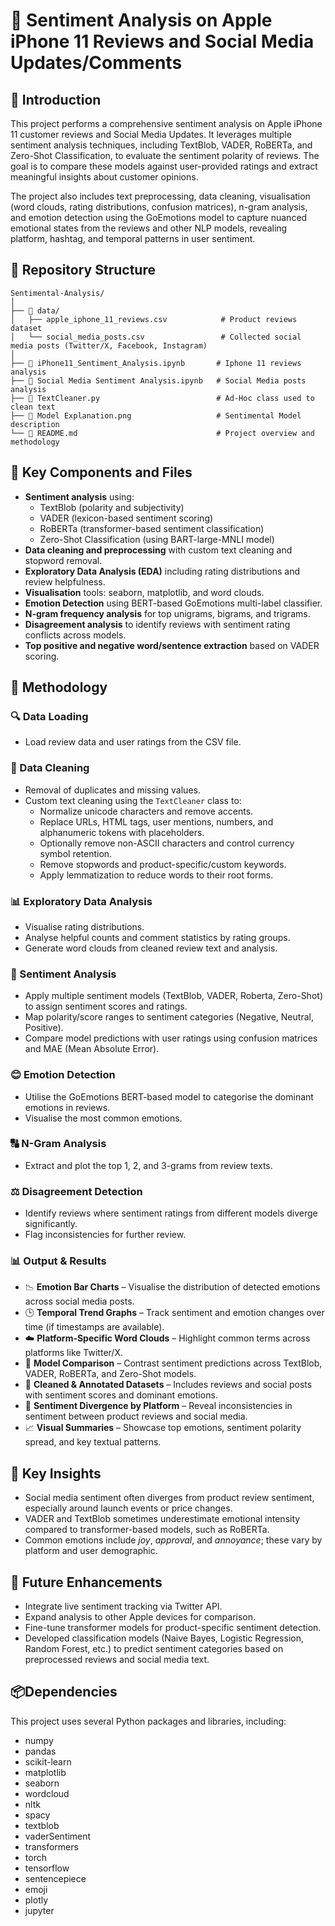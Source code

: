 # 📱 Sentiment Analysis on Apple iPhone 11 Reviews and Social Media Updates/Comments

## 🧾 Introduction
This project performs a comprehensive sentiment analysis on Apple iPhone 11 customer reviews and Social Media Updates. It leverages multiple sentiment analysis techniques, including TextBlob, VADER, RoBERTa, and Zero-Shot Classification, to evaluate the sentiment polarity of reviews. The goal is to compare these models against user-provided ratings and extract meaningful insights about customer opinions.

The project also includes text preprocessing, data cleaning, visualisation (word clouds, rating distributions, confusion matrices), n-gram analysis, and emotion detection using the GoEmotions model to capture nuanced emotional states from the reviews and other NLP models, revealing platform, hashtag, and temporal patterns in user sentiment.

## 📁 Repository Structure

```plaintext
Sentimental-Analysis/
│
├── 📂 data/
│   ├── apple_iphone_11_reviews.csv            # Product reviews dataset
│   └── social_media_posts.csv                 # Collected social media posts (Twitter/X, Facebook, Instagram)
│
├── 📄 iPhone11_Sentiment_Analysis.ipynb       # Iphone 11 reviews analysis
├── 📄 Social Media Sentiment Analysis.ipynb   # Social Media posts analysis
├── 📄 TextCleaner.py                          # Ad-Hoc class used to clean text
├── 📄 Model Explanation.png                   # Sentimental Model description
└── 📄 README.md                               # Project overview and methodology

```

## 🔧 Key Components and Files

- **Sentiment analysis** using:
  - TextBlob (polarity and subjectivity)
  - VADER (lexicon-based sentiment scoring)
  - RoBERTa (transformer-based sentiment classification)
  - Zero-Shot Classification (using BART-large-MNLI model)
- **Data cleaning and preprocessing** with custom text cleaning and stopword removal.
- **Exploratory Data Analysis (EDA)** including rating distributions and review helpfulness.
- **Visualisation** tools: seaborn, matplotlib, and word clouds.
- **Emotion Detection** using BERT-based GoEmotions multi-label classifier.
- **N-gram frequency analysis** for top unigrams, bigrams, and trigrams.
- **Disagreement analysis** to identify reviews with sentiment rating conflicts across models.
- **Top positive and negative word/sentence extraction** based on VADER scoring.

## 📌 Methodology

### 🔍 Data Loading
- Load review data and user ratings from the CSV file.

### 🧹 Data Cleaning
- Removal of duplicates and missing values.
- Custom text cleaning using the `TextCleaner` class to:
  - Normalize unicode characters and remove accents.
  - Replace URLs, HTML tags, user mentions, numbers, and alphanumeric tokens with placeholders.
  - Optionally remove non-ASCII characters and control currency symbol retention.
  - Remove stopwords and product-specific/custom keywords.
  - Apply lemmatization to reduce words to their root forms.

### 📊 Exploratory Data Analysis
- Visualise rating distributions.
- Analyse helpful counts and comment statistics by rating groups.
- Generate word clouds from cleaned review text and analysis.

### 💬 Sentiment Analysis
- Apply multiple sentiment models (TextBlob, VADER, Roberta, Zero-Shot) to assign sentiment scores and ratings.
- Map polarity/score ranges to sentiment categories (Negative, Neutral, Positive).
- Compare model predictions with user ratings using confusion matrices and MAE (Mean Absolute Error).

### 😊 Emotion Detection
- Utilise the GoEmotions BERT-based model to categorise the dominant emotions in reviews.
- Visualise the most common emotions.

### 🔠 N-Gram Analysis
- Extract and plot the top 1, 2, and 3-grams from review texts.

### ⚖️ Disagreement Detection
- Identify reviews where sentiment ratings from different models diverge significantly.
- Flag inconsistencies for further review.

### 📊 Output & Results

- 📉 **Emotion Bar Charts** – Visualise the distribution of detected emotions across social media posts.
- 🕒 **Temporal Trend Graphs** – Track sentiment and emotion changes over time (if timestamps are available).
- ☁️ **Platform-Specific Word Clouds** – Highlight common terms across platforms like Twitter/X.
- 🤖 **Model Comparison** – Contrast sentiment predictions across TextBlob, VADER, RoBERTa, and Zero-Shot models.
- 🧹 **Cleaned & Annotated Datasets** – Includes reviews and social posts with sentiment scores and dominant emotions.
- 📍 **Sentiment Divergence by Platform** – Reveal inconsistencies in sentiment between product reviews and social media.
- 📈 **Visual Summaries** – Showcase top emotions, sentiment polarity spread, and key textual patterns.

## 🧠 Key Insights

- Social media sentiment often diverges from product review sentiment, especially around launch events or price changes.
- VADER and TextBlob sometimes underestimate emotional intensity compared to transformer-based models, such as RoBERTa.
- Common emotions include *joy*, *approval*, and *annoyance*; these vary by platform and user demographic.

## 🔮 Future Enhancements

- Integrate live sentiment tracking via Twitter API.
- Expand analysis to other Apple devices for comparison.
- Fine-tune transformer models for product-specific sentiment detection.
- Developed classification models (Naive Bayes, Logistic Regression, Random Forest, etc.) to predict sentiment categories based on preprocessed reviews and social media text.

## 📦Dependencies
This project uses several Python packages and libraries, including:

* numpy
* pandas
* scikit-learn
* matplotlib
* seaborn
* wordcloud
* nltk
* spacy
* textblob
* vaderSentiment
* transformers
* torch
* tensorflow
* sentencepiece
* emoji
* plotly
* jupyter
